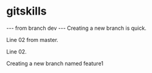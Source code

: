 # gitskills
--- from branch dev ---
Creating a new branch is quick.

Line 02 from master.

Line 02.

Creating a new branch named feature1


